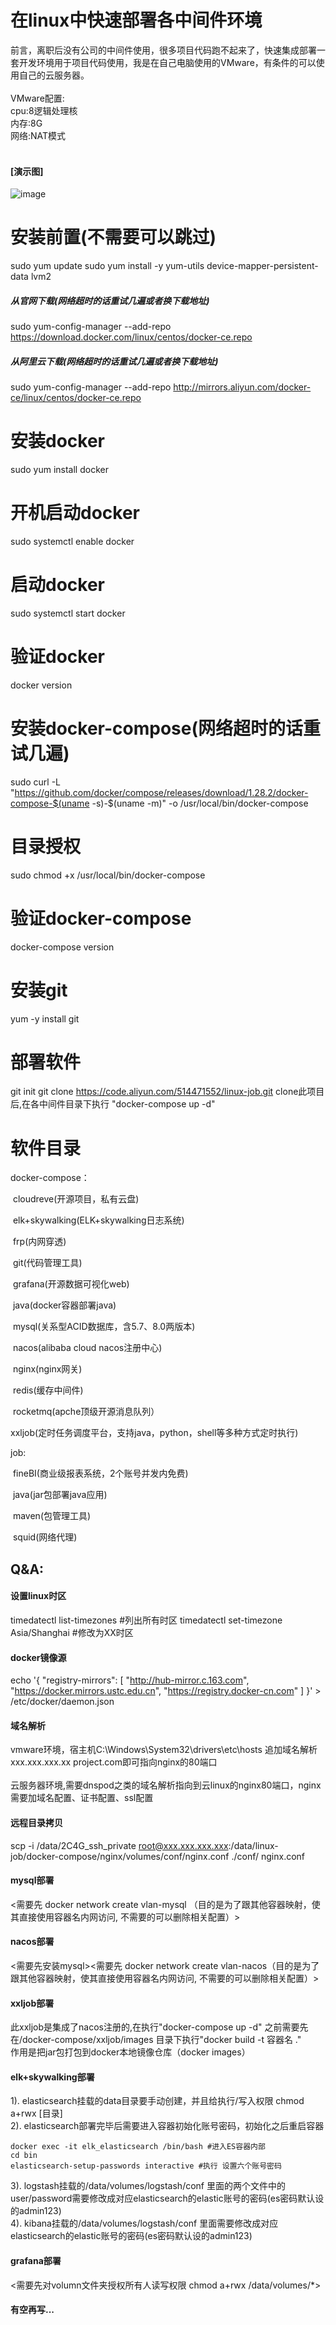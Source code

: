 # 在linux中快速部署各中间件环境
前言，离职后没有公司的中间件使用，很多项目代码跑不起来了，快速集成部署一套开发环境用于项目代码使用，我是在自己电脑使用的VMware，有条件的可以使用自己的云服务器。
<br/><br/>VMware配置:<br/>cpu:8逻辑处理核<br/>内存:8G<br/>网络:NAT模式
<br/><br/> 

#### [演示图]
![image](https://www.cjxhss.com/img/all.jpg)
# 安装前置(不需要可以跳过)
sudo yum update
sudo yum install -y yum-utils device-mapper-persistent-data lvm2
##### 从官网下载(网络超时的话重试几遍或者换下载地址)
sudo yum-config-manager --add-repo https://download.docker.com/linux/centos/docker-ce.repo
##### 从阿里云下载(网络超时的话重试几遍或者换下载地址)
sudo yum-config-manager --add-repo http://mirrors.aliyun.com/docker-ce/linux/centos/docker-ce.repo
# 安装docker
sudo yum install docker
# 开机启动docker
sudo systemctl enable docker
# 启动docker
sudo systemctl start docker
# 验证docker
docker version
# 安装docker-compose(网络超时的话重试几遍)
sudo curl -L "https://github.com/docker/compose/releases/download/1.28.2/docker-compose-$(uname -s)-$(uname -m)" -o /usr/local/bin/docker-compose
# 目录授权
sudo chmod +x /usr/local/bin/docker-compose
# 验证docker-compose
docker-compose version

# 安装git
yum -y install git

# 部署软件
git init
git clone https://code.aliyun.com/514471552/linux-job.git
clone此项目后,在各中间件目录下执行 "docker-compose up -d"

# 软件目录

docker-compose：

​		cloudreve(开源项目，私有云盘)

​		elk+skywalking(ELK+skywalking日志系统)

​		frp(内网穿透)

​		git(代码管理工具)

​		grafana(开源数据可视化web)

​		java(docker容器部署java)

​		mysql(关系型ACID数据库，含5.7、8.0两版本)

​		nacos(alibaba cloud nacos注册中心)

​		nginx(nginx网关)

​		redis(缓存中间件)

​		rocketmq(apche顶级开源消息队列）

​		xxljob(定时任务调度平台，支持java，python，shell等多种方式定时执行)

job:

​		fineBI(商业级报表系统，2个账号并发内免费)

​		java(jar包部署java应用)

​		maven(包管理工具)

​		squid(网络代理)

## Q&A:
#### 设置linux时区
timedatectl list-timezones  #列出所有时区
timedatectl set-timezone Asia/Shanghai #修改为XX时区
#### docker镜像源
echo '{
     "registry-mirrors": [
         "http://hub-mirror.c.163.com",
         "https://docker.mirrors.ustc.edu.cn",
         "https://registry.docker-cn.com"
     ]
}' > /etc/docker/daemon.json
#### 域名解析
vmware环境，宿主机C:\Windows\System32\drivers\etc\hosts 追加域名解析xxx.xxx.xxx.xx project.com即可指向nginx的80端口<br/>
<br/>云服务器环境,需要dnspod之类的域名解析指向到云linux的nginx80端口，nginx需要加域名配置、证书配置、ssl配置

#### 远程目录拷贝
scp -i /data/2C4G_ssh_private root@xxx.xxx.xxx.xxx:/data/linux-job/docker-compose/nginx/volumes/conf/nginx.conf ./conf/
nginx.conf

#### mysql部署
<需要先 docker network create vlan-mysql （目的是为了跟其他容器映射，使其直接使用容器名内网访问, 不需要的可以删除相关配置）>

#### nacos部署
<需要先安装mysql><需要先 docker network create vlan-nacos（目的是为了跟其他容器映射，使其直接使用容器名内网访问, 不需要的可以删除相关配置）>

#### xxljob部署
此xxljob是集成了nacos注册的,在执行"docker-compose up -d" 之前需要先在/docker-compose/xxljob/images 目录下执行"docker build -t 容器名 ."
<br/>作用是把jar包打包到docker本地镜像仓库（docker images）

#### elk+skywalking部署
1). elasticsearch挂载的data目录要手动创建，并且给执行/写入权限 chmod a+rwx [目录]<br/>
2). elasticsearch部署完毕后需要进入容器初始化账号密码，初始化之后重启容器

    docker exec -it elk_elasticsearch /bin/bash #进入ES容器内部
    cd bin
    elasticsearch-setup-passwords interactive #执行 设置六个账号密码

3). logstash挂载的/data/volumes/logstash/conf 里面的两个文件中的user/password需要修改成对应elasticsearch的elastic账号的密码(es密码默认设的admin123)<br/>
4). kibana挂载的/data/volumes/logstash/conf 里面需要修改成对应elasticsearch的elastic账号的密码(es密码默认设的admin123)<br/>

#### grafana部署
<需要先对volumn文件夹授权所有人读写权限 chmod a+rwx /data/volumes/*>

#### 有空再写...
